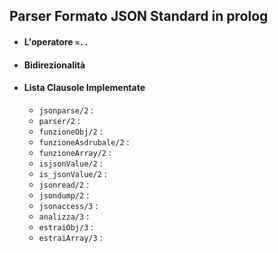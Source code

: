 ## Parser Formato JSON Standard in prolog
- #### L'operatore `=..`

- #### Bidirezionalità

- #### Lista Clausole Implementate
  - `jsonparse/2` : 
  - `parser/2` :
  - `funzioneObj/2` :
  - `funzioneAsdrubale/2` :
  - `funzioneArray/2` :
  - `isjsonValue/2` :
  - `is_jsonValue/2` :
  - `jsonread/2` :
  - `jsondump/2` :
  - `jsonaccess/3` :
  - `analizza/3` :
  - `estraiObj/3` :
  - `estraiArray/3` :
